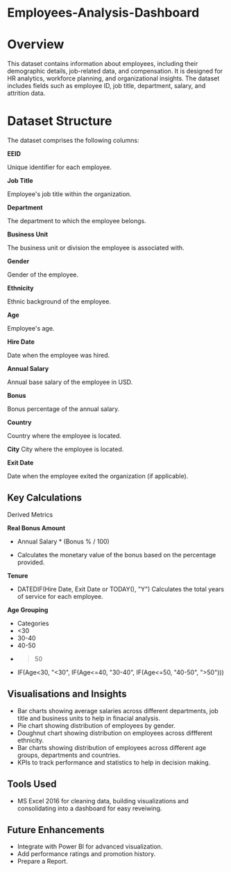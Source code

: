 # Employees-Analysis-Dashboard
# Overview
This dataset contains information about employees, including their demographic details, job-related data, and compensation. It is designed for HR analytics, workforce planning, 
and organizational insights. The dataset includes fields such as employee ID, job title, department, salary, and attrition data.

# Dataset Structure
The dataset comprises the following columns:

**EEID**

Unique identifier for each employee.

**Job Title**

Employee's job title within the organization.

**Department**

The department to which the employee belongs.

**Business Unit**

The business unit or division the employee is associated with.

**Gender**

Gender of the employee.

**Ethnicity**

Ethnic background of the employee.

**Age**

Employee's age.

**Hire Date**

Date when the employee was hired.

**Annual Salary**

Annual base salary of the employee in USD.

**Bonus**

Bonus percentage of the annual salary.

**Country**

Country where the employee is located.

**City**
City where the employee is located.

**Exit Date**

Date when the employee exited the organization (if applicable).

## Key Calculations

 Derived Metrics

**Real Bonus Amount**

 - Annual Salary * (Bonus % / 100)
 
 - Calculates the monetary value of the bonus based on the percentage provided.

**Tenure**
 - DATEDIF(Hire Date, Exit Date or TODAY(), "Y")
 Calculates the total years of service for each employee.

**Age Grouping**
 - Categories
 - <30
 - 30-40
 - 40-50
 - >50
 - IF(Age<30, "<30", IF(Age<=40, "30-40", IF(Age<=50, "40-50", ">50")))

## Visualisations and Insights

- Bar charts showing average salaries across different departments, job title and business units to help in finacial analysis.
- Pie chart showing distribution of employees by gender.
- Doughnut chart showing distribution on employees across diffferent ethnicity.
- Bar charts showing distribution of employees across different age groups, departments and countries.
- KPIs to track performance and statistics to help in decision making.

## Tools Used
- MS Excel 2016 for cleaning data, building visualizations and consolidating into a dashboard for easy reveiwing.

## Future Enhancements
- Integrate with Power BI for advanced visualization.
- Add performance ratings and promotion history.
- Prepare a Report.
